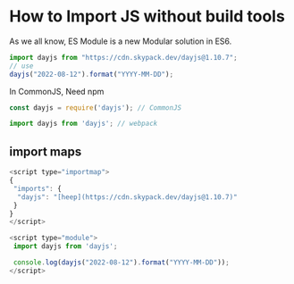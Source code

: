 # How to Import JS without build tools

As we all know, ES Module is a new Modular solution in ES6.

```js
import dayjs from "https://cdn.skypack.dev/dayjs@1.10.7";
// use
dayjs("2022-08-12").format("YYYY-MM-DD");
```

In CommonJS, Need npm

```js
const dayjs = require('dayjs'); // CommonJS

import dayjs from 'dayjs'; // webpack
```

## import maps

```js
<script type="importmap">
{
 "imports": {
  "dayjs": "[heep](https://cdn.skypack.dev/dayjs@1.10.7)"
 }
}
</script>
```

```js
<script type="module">
 import dayjs from 'dayjs';

 console.log(dayjs("2022-08-12").format("YYYY-MM-DD"));
</script>
```
